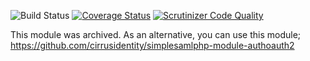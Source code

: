 ![Build Status](https://github.com/simplesamlphp/simplesamlphp-module-authwindowslive/workflows/CI/badge.svg?branch=master)
[![Coverage Status](https://codecov.io/gh/simplesamlphp/simplesamlphp-module-authwindowslive/branch/master/graph/badge.svg)](https://codecov.io/gh/simplesamlphp/simplesamlphp-module-authwindowslive)
[![Scrutinizer Code Quality](https://scrutinizer-ci.com/g/simplesamlphp/simplesamlphp-module-authwindowslive/badges/quality-score.png?b=master)](https://scrutinizer-ci.com/g/simplesamlphp/simplesamlphp-module-authwindowslive/?branch=master)

This module was archived.
As an alternative, you can use this module; https://github.com/cirrusidentity/simplesamlphp-module-authoauth2
